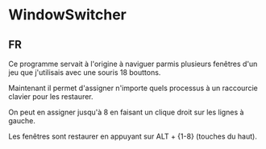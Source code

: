 # WindowSwitcher
 
## FR
Ce programme servait à l'origine à naviguer parmis plusieurs fenêtres d'un jeu que j'utilisais avec une souris 18 bouttons.

Maintenant il permet d'assigner n'importe quels processus à un raccourcie clavier pour les restaurer.

On peut en assigner jusqu'à 8 en faisant un clique droit sur les lignes à gauche.

Les fenêtres sont restaurer en appuyant sur ALT + {1-8} (touches du haut).